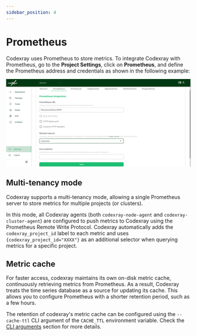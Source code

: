 ```yaml
---
sidebar_position: 4
---
```


# Prometheus

Codexray uses Prometheus to store metrics. To integrate Codexray with Prometheus, go to the **Project Settings**, 
click on **Prometheus**, and define the Prometheus address and credentials as shown in the following example:

<img alt="Prometheus Configuration" src="/docs/docs/Doc_Prometheus_Integration.png" class="card w-1200"/>

## Multi-tenancy mode

Codexray supports a multi-tenancy mode, allowing a single Prometheus server to store metrics for multiple projects (or clusters).

In this mode, all Codexray agents (both `codexray-node-agent` and `codexray-cluster-agent`) are configured to push metrics 
to Codexray using the Prometheus Remote Write Protocol. 
Codexray automatically adds the `codexray_project_id` label to each metric and uses `{codexray_project_id="XXXX"}` as an additional 
selector when querying metrics for a specific project.


## Metric cache
For faster access, codexray maintains its own on-disk metric cache, continuously retrieving metrics from Prometheus. 
As a result, Codexray treats the time series database as a source for updating its cache. 
This allows you to configure Prometheus with a shorter retention period, such as a few hours.

The retention of codexray's metric cache can be configured using the `--cache-ttl` CLI argument of the `CACHE_TTL` environment variable. 
Check the [CLI arguments](/configuration/cli-arguments) section for more details.


